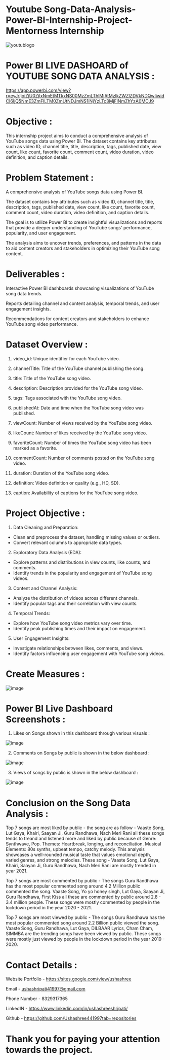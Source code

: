 # Youtube Song-Data-Analysis-Power-BI-Internship-Project-Mentorness Internship
![youtublogo](https://github.com/Ushashree441997/Song-Data-Analysis-Power-BI-Internship-Project/assets/69711495/b443cb75-ebef-4fda-83ac-4f5094dcc88f)

# Power BI LIVE DASHOARD of YOUTUBE SONG DATA ANALYSIS :
https://app.powerbi.com/view?r=eyJrIjoiZjU0ZjIxNmEtMTkxNS00MzZmLThlMjAtMzlkZWZlZDVkNDQwIiwidCI6IjQ5NmE3ZmFlLTM0ZmUtNDJmNS1iNjYzLTc3MjFlNmZhYzA0MCJ9


# Objective :
This internship project aims to conduct a comprehensive analysis of YouTube songs data using Power BI. The dataset contains key attributes such as video ID, channel title, title, description, tags, published date, view count, like count, favorite count, comment count, video duration, video definition, and caption details. 

# Problem Statement :
A comprehensive analysis of YouTube songs data using Power BI. 

The dataset contains key attributes such as video ID, channel title, title, description, tags, published date, view count, like count, favorite count, comment count, video duration, video definition, and caption details. 

The goal is to utilize Power BI to create insightful visualizations and reports that provide a deeper understanding of YouTube songs' performance, popularity, and user engagement. 

The analysis aims to uncover trends, preferences, and patterns in the data to aid content creators and stakeholders in optimizing their YouTube song content. 

# Deliverables :

Interactive Power BI dashboards showcasing visualizations of YouTube song data trends. 

Reports detailing channel and content analysis, temporal trends, and user engagement insights.  

Recommendations for content creators and stakeholders to enhance YouTube song video performance.

# Dataset Overview :

1. video_id: Unique identifier for each YouTube video.
     
2. channelTitle: Title of the YouTube channel publishing the song.
   
3. title: Title of the YouTube song video.
   
4. description: Description provided for the YouTube song video.
   
5. tags: Tags associated with the YouTube song video.
    
6. publishedAt: Date and time when the YouTube song video was published.
    
7. viewCount: Number of views received by the YouTube song video.
    
8. likeCount: Number of likes received by the YouTube song video. 

9. favoriteCount: Number of times the YouTube song video has been marked as a favorite.
    
10. commentCount: Number of comments posted on the YouTube song video. 

11. duration: Duration of the YouTube song video. 

12. definition: Video definition or quality (e.g., HD, SD). 

13. caption: Availability of captions for the YouTube song video. 

# Project Objective :

1. Data Cleaning and Preparation: 
- Clean and preprocess the dataset, handling missing values or outliers. 
- Convert relevant columns to appropriate data types. 

2. Exploratory Data Analysis (EDA): 
- Explore patterns and distributions in view counts, like counts, and comments. 
- Identify trends in the popularity and engagement of YouTube song videos. 

3. Content and Channel Analysis: 
- Analyze the distribution of videos across different channels.
- Identify popular tags and their correlation with view counts.

4. Temporal Trends: 
- Explore how YouTube song video metrics vary over time. 
- Identify peak publishing times and their impact on engagement. 

5. User Engagement Insights: 
- Investigate relationships between likes, comments, and views. 
- Identify factors influencing user engagement with YouTube song videos.

# Create Measures :

![image](https://github.com/Ushashree441997/Song-Data-Analysis-Power-BI-Internship-Project/assets/69711495/50ef4494-c8c5-4391-9c88-1cf8af31377e)

# Power BI Live Dashboard Screenshots :

1. Likes on Songs shown in this dashboard through various visuals :

![image](https://github.com/Ushashree441997/Song-Data-Analysis-Power-BI-Internship-Project/assets/69711495/5774f05a-dc2c-4e26-96e4-8c390d99a5e5)

2. Comments on Songs by public is shown in the below dashboard :

![image](https://github.com/Ushashree441997/Song-Data-Analysis-Power-BI-Internship-Project/assets/69711495/5db077d9-3292-46b4-92e7-c2574a41aea0)

3. Views of songs by public is shown in the below dashboard :

![image](https://github.com/Ushashree441997/Song-Data-Analysis-Power-BI-Internship-Project/assets/69711495/cdb47c5c-33ef-4769-b52d-9554b07483db)

# Conclusion on the Song Data Analysis :

Top 7 songs are most liked by public - the song are as follow - Vaaste Song, Lut Gaya, Khairi, Saayan Ji, Guru Randhawa, Nach Meri Rani all these songs tends to treand and listened more and liked by public because of Genre: Synthwave, Pop. Themes: Heartbreak, longing, and reconciliation. Musical Elements: 80s synths, upbeat tempo, catchy melody. This analysis showcases a well-rounded musical taste that values emotional depth, varied genres, and strong melodies.
These song - Vaaste Song, Lut Gaya, Khairi, Saayan Ji, Guru Randhawa, Nach Meri Rani are mostly trended in year 2021. 

Top 7 songs are most commented by public - The songs Guru Randhawa has the most popular commented song around 4.2 Million public commented the song. Vaaste Song, Yo yo honey singh, Lut Gaya, Saayan Ji, Guru Randhawa, First Kiss  all these are commented by public around 2.8 - 3.4 million people.
These songs were mostly commented by people in the lockdown period in the year 2020 - 2021.

Top 7 songs are most viewed by public -  The songs Guru Randhawa has the most popular commented song around 2.2 Billion public viewed the song. Vaaste Song, Guru Randhawa, Lut Gaya, DILBAAR Lyrics, Cham Cham, SIMMBA are the trending songs have been  viewed by public.
These songs were mostly just viewed by people in the lockdown period in the year 2019 - 2020. 


# Contact Details :

Website Portfolio -
https://sites.google.com/view/ushashree 

Email - 
ushashripati41997@gmail.com

Phone Number - 
8329317365

LinkedIN - 
https://www.linkedin.com/in/ushashreeshripati/

Github - 
https://github.com/Ushashree441997tab=repositories

# Thank you for paying your attention towards the project.
